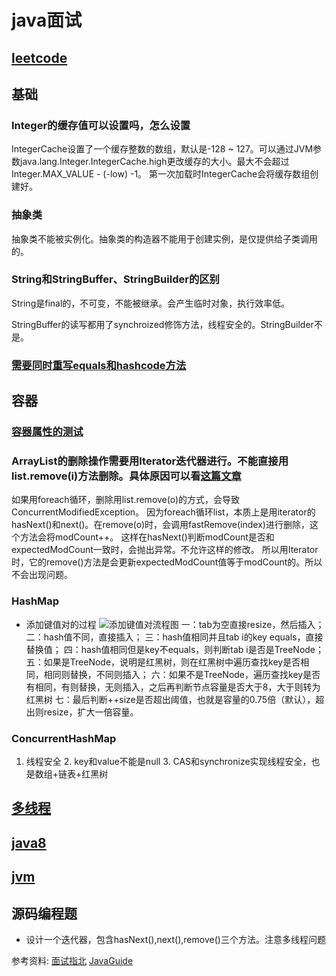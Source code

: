 # java面试
## [leetcode](leetcode)
## 基础
### Integer的缓存值可以设置吗，怎么设置
IntegerCache设置了一个缓存整数的数组，默认是-128 ~ 127。可以通过JVM参数java.lang.Integer.IntegerCache.high更改缓存的大小。最大不会超过Integer.MAX_VALUE - (-low) -1。
第一次加载时IntegerCache会将缓存数组创建好。
### 抽象类
抽象类不能被实例化。抽象类的构造器不能用于创建实例，是仅提供给子类调用的。
### String和StringBuffer、StringBuilder的区别
String是final的，不可变，不能被继承。会产生临时对象，执行效率低。

StringBuffer的读写都用了synchroized修饰方法，线程安全的。StringBuilder不是。
### [需要同时重写equals和hashcode方法](../src/main/java/com.vaga.java.basic.EqualsAndHashCodeRewrite)
## 容器
### [容器属性的测试](../src/main/java/com/vaga/java/collection/NullValueTest.java)
### ArrayList的删除操作需要用Iterator迭代器进行。不能直接用list.remove(i)方法删除。具体原因可以看[这篇文章](http://notfound9.github.io/interviewGuide/#/docs/ArrayList?id=arraylist%e9%81%8d%e5%8e%86%e6%97%b6%e5%88%a0%e9%99%a4%e5%85%83%e7%b4%a0%e6%9c%89%e5%93%aa%e4%ba%9b%e6%96%b9%e6%b3%95%ef%bc%9f)
如果用foreach循环，删除用list.remove(o)的方式，会导致ConcurrentModifiedException。
因为foreach循环list，本质上是用iterator的hasNext()和next()。在remove(o)时，会调用fastRemove(index)进行删除，这个方法会将modCount++。
这样在hasNext()判断modCount是否和expectedModCount一致时，会抛出异常。不允许这样的修改。
所以用Iterator时，它的remove()方法是会更新expectedModCount值等于modCount的。所以不会出现问题。
### HashMap
- 添加键值对的过程
![添加键值对流程图](http://notfound9.github.io/interviewGuide/static/2.png)
一：tab为空直接resize，然后插入；
二：hash值不同，直接插入；
三：hash值相同并且tab i的key equals，直接替换值；
四：hash值相同但是key不equals，则判断tab i是否是TreeNode；
五：如果是TreeNode，说明是红黑树，则在红黑树中遍历查找key是否相同，相同则替换，不同则插入；
六：如果不是TreeNode，遍历查找key是否有相同，有则替换，无则插入，之后再判断节点容量是否大于8，大于则转为红黑树
七：最后判断++size是否超出阈值，也就是容量的0.75倍（默认），超出则resize，扩大一倍容量。
### ConcurrentHashMap
1. 线程安全 2. key和value不能是null 3. CAS和synchronize实现线程安全，也是数组+链表+红黑树
## [多线程](concurrent)

## [java8](java8)
## [jvm](jvm)


## 源码编程题
- 设计一个迭代器，包含hasNext(),next(),remove()三个方法。注意多线程问题

参考资料:
[面试指北](http://notfound9.github.io/interviewGuide/#/)
[JavaGuide](https://github.com/Snailclimb/JavaGuide)